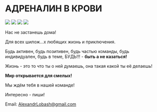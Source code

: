 # **АДРЕНАЛИН В КРОВИ**

![](C:\Users\Admin\Desktop\Landing\Photo\20220727_181910.jpg)
![](C:\Users\Admin\Desktop\Landing\Photo\20220804_091237.jpg)
![](C:\Users\Admin\Desktop\Landing\Photo\IMG_20230923_195710.jpg)
![](C:\Users\Admin\Desktop\Landing\Photo\IMG_20230925_155900.jpg)

Нас не застанешь дома! 

Для всех шилож...х любящих жизнь и приключения.


Будь активен, будь позитивен, будь частью команды, будь индивидуален, будь в теме, БУДЬ!!! - **быть а не казаться!** 

Жизнь - это то что ты о ней думаешь, она такая какой ты её делаешь!

**Мир открывается для смелых!**

Мы ждём тебя в нашей команде!

Интересно - пиши!

Email: [AlexandrLobash@gmail.com](alexandrlobash@gmail.com)



